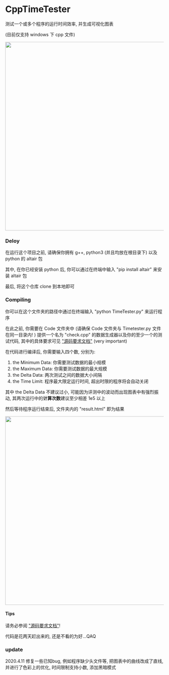 # CppTimeTester

测试一个或多个程序的运行时间效率, 并生成可视化图表

(目前仅支持 windows 下 cpp 文件)

<img src="https://i.loli.net/2020/04/04/M2ecpXxJCPADST9.png" width="600" hegiht="300" align=center />

### Deloy

在运行这个项目之前, 请确保你拥有 g++,  python3 (并且均放在根目录下) 以及 python 的 altair 包

其中, 在你已经安装 python 后, 你可以通过在终端中输入 "pip install altair" 来安装 altair 包

最后, 将这个仓库 clone 到本地即可

### Compiling

你可以在这个文件夹的路径中通过在终端输入 "python TimeTester.py" 来运行程序

在此之前, 你需要在 Code 文件夹中 (请确保 Code 文件夹与 Timetester.py 文件在同一目录内! ) 提供一个名为 "check.cpp" 的数据生成器以及你的至少一个的测试代码, 其中的具体要求可见 ["源码要求文档"](Code/readme.md) (very important)

在代码进行编译后, 你需要输入四个数, 分别为:

1. the Minimum Data: 你需要测试数据的最小规模
2. the Maximum Data: 你需要测试数据的最大规模
3. the Delta Data: 两次测试之间的数据大小间隔
4. the Time Limit: 程序最大限定运行时间, 超出时限的程序将会自动关闭

其中 the Delta Data 不建议过小, 可能因为评测中的波动而出现图表中有强烈振动, 其两次运行中的**计算次数**建议至少相差 1e5 以上

然后等待程序运行结束后, 文件夹内的 "result.html" 即为结果

<img src="https://i.loli.net/2020/04/02/4ZMAslS6Uw2RbFn.gif" width="600" hegiht="300" align=center />

#### Tips

请务必参阅 ["源码要求文档"](Code/readme.md)!

代码是花两天赶出来的, 还是不看的为好...QAQ

### update

2020.4.11 修复一些已知bug, 例如程序缺少头文件等, 把图表中的曲线改成了直线, 并进行了色彩上的优化, 时间限制支持小数, 添加黑暗模式
